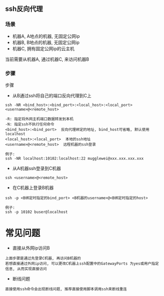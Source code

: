 ## ssh反向代理

### 场景
* 机器A, A地点的机器, 无固定公网ip
* 机器B, B地点的机器, 无固定公网ip
* 机器C, 拥有固定公网ip的云主机

当前需要从机器A, 通过机器C, 来访问机器B

### 步骤
步骤
* 从B通过ssh将自己的端口反向代理到C上
```
ssh -NR <bind_host>:<bind_port>:<local_host>:<local_port> <username>@<remote_host>

-R: 指定将外网主机端口数据转发到本机
-N: 指定ssh不执行任何命令
<bind_host>:<bind_port>  反向代理绑定的地址, bind_host可省略, 默认使用localhost
<local_host>:<local_port>  本地的ssh地址
<username>@<remote_host>  远程机器的ssh登录

例子:
ssh -NR localhost:10102:localhost:22 mugglewei@xxx.xxx.xxx.xxx
```

* 从A机器ssh登录到C机器
```
ssh <username>@<remote_host>
```

* 在C机器上登录B机器
```
ssh -p <B绑定时指定的bind_port> <B机器的username>@<B绑定时指定的host>

例子:
ssh -p 10102 buser@localhost
```

# 常见问题
* 直接从外网ip访问B
```
上面步骤是通过先登录C机器, 再访问B机器的
若想直接通过外网ip访问, 可以更改C机器上ssh配置中的GatewayPorts 为yes或用户指定信息, 从而实现直接访问
```
* 断线问题
```
直接使用ssh命令会出现断线问题, 推荐直接使用脚本调用ssh来断线重连
```
